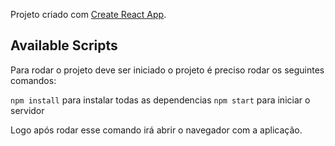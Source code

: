 Projeto criado com  [Create React App](https://github.com/facebook/create-react-app).

## Available Scripts

Para rodar o projeto deve ser iniciado o projeto é preciso rodar os seguintes comandos:

`npm install` para instalar todas as dependencias
`npm start` para iniciar o servidor

Logo após rodar esse comando irá abrir o navegador com a aplicação.

